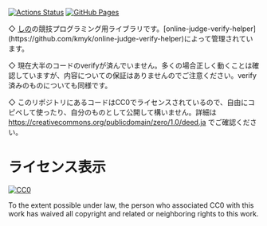 [![Actions Status](https://github.com/shino-sky/cp-lib/workflows/verify/badge.svg)](https://github.com/shino-sky/cp-lib/actions) [![GitHub Pages](https://img.shields.io/static/v1?label=GitHub+Pages&message=+&color=brightgreen&logo=github)](https://shino-sky.github.io/cp-lib/)

◇ [しの](https://codeforces.com/profile/shion_)の競技プログラミング用ライブラリです。[online-judge-verify-helper](https://github.com/kmyk/online-judge-verify-helper)によって管理されています。

◇ 現在大半のコードのverifyが済んでいません。多くの場合正しく動くことは確認していますが、内容についての保証はありませんのでご注意ください。verify済みのものについても同様です。

◇ このリポジトリにあるコードはCC0でライセンスされているので、自由にコピペして使ったり、自分のものとして公開して構いません。詳細は https://creativecommons.org/publicdomain/zero/1.0/deed.ja でご確認ください。

# ライセンス表示

[![CC0](http://i.creativecommons.org/p/zero/1.0/88x31.png "CC0")](http://creativecommons.org/publicdomain/zero/1.0/deed.en)

To the extent possible under law, the person who associated CC0 with this work has waived all copyright and related or neighboring rights to this work.
